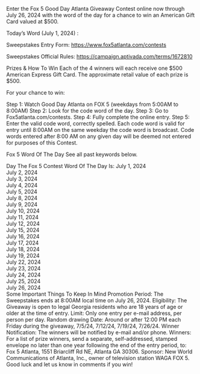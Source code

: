 
Enter the Fox 5 Good Day Atlanta Giveaway Contest online now through July 26, 2024 with the word of the day for a chance to win an American Gift Card valued at $500.

Today’s Word (July 1, 2024) :

Sweepstakes Entry Form:
https://www.fox5atlanta.com/contests

Sweepstakes Official Rules:
https://campaign.aptivada.com/terms/1672810

Prizes & How To Win
Each of the 4 winners will each receive one $500 American Express Gift Card. The approximate retail value of each prize is $500.

For your chance to win:

Step 1: Watch Good Day Atlanta on FOX 5 (weekdays from 5:00AM to 8:00AM)
Step 2: Look for the code word of the day.
Step 3: Go to Fox5atlanta.com/contests.
Step 4: Fully complete the online entry.
Step 5: Enter the valid code word, correctly spelled.
Each code word is valid for entry until 8:00AM on the same weekday the code word is broadcast.
Code words entered after 8:00 AM on any given day will be deemed not entered for purposes of this Contest.

Fox 5 Word Of The Day
See all past keywords below.

Day	The Fox 5 Contest Word Of The Day Is:
July 1, 2024	
July 2, 2024	
July 3, 2024	
July 4, 2024	
July 5, 2024	
July 8, 2024	
July 9, 2024	
July 10, 2024	
July 11, 2024	
July 12, 2024	
July 15, 2024	
July 16, 2024	
July 17, 2024	
July 18, 2024	
July 19, 2024	
July 22, 2024	
July 23, 2024	
July 24, 2024	
July 25, 2024	
July 26, 2024	
Some Important Things To Keep In Mind
Promotion Period: The Sweepstakes ends at 8:00AM local time on July 26, 2024.
Eligibility: The Giveaway is open to legal Georgia residents who are 18 years of age or older at the time of entry.
Limit: Only one entry per e-mail address, per person per day.
Random drawing Date: Around or after 12:00 PM each Friday during the giveaway, 7/5/24, 7/12/24, 7/19/24, 7/26/24.
Winner Notification: The winners will be notified by e-mail and/or phone.
Winners: For a list of prize winners, send a separate, self-addressed, stamped envelope no later than one year following the end of the entry period, to: Fox 5 Atlanta, 1551 Briarcliff Rd NE, Atlanta GA 30306.
Sponsor: New World Communications of Atlanta, Inc., owner of television station WAGA FOX 5.
Good luck and let us know in comments if you win!
